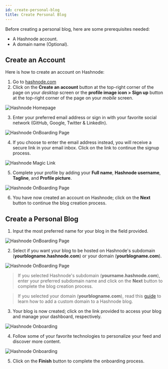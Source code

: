 ```yaml
---
id: create-personal-blog
title: Create Personal Blog
---
```


Before creating a personal blog, here are some prerequisites needed:

- A Hashnode account.
- A domain name (Optional).

## Create an Account

Here is how to create an account on Hashnode:

1. Go to [hashnode.com](https://hashnode.com)
2. Click on the **Create an account** button at the top-right corner of the page on your *desktop* screen or the **profile image icon > Sign up** button at the top-right corner of the page on your *mobile*  screen.

![Hashnode Homepage](https://cdn.hashnode.com/res/hashnode/image/upload/v1612272115480/g2D5IxzTl.png?auto=compress)

3. Enter your preferred email address or sign in with your favorite social network (GitHub, Google, Twitter & LinkedIn).

![Hashnode OnBoarding Page](https://cdn.hashnode.com/res/hashnode/image/upload/v1614932421441/gMcNE6DMZ.png?auto=compress)

4. If you choose to enter the email address instead, you will receive a secure link in your email inbox. Click on the link to continue the signup process.

![Hashnode Magic Link](https://cdn.hashnode.com/res/hashnode/image/upload/v1614932279662/IfvMGc1ye.png?auto=compress)

5. Complete your profile by adding your **Full name**, **Hashnode username**, **Tagline**, and **Profile picture**.

![Hashnode OnBoarding Page](https://cdn.hashnode.com/res/hashnode/image/upload/v1600710658744/7-rpYnFTd.png?auto=compress)

6. You have now created an account on Hashnode; click on the **Next** button to continue the blog creation process.

## Create a Personal Blog

1. Input the most preferred name for your blog in the field provided.

![Hashnode OnBoarding Page](https://cdn.hashnode.com/res/hashnode/image/upload/v1600711166464/Y3-ieFtCJ.png?auto=compress)

2. Select if you want your blog to be hosted on Hashnode's subdomain (**yourblogname.hashnode.com**) or your domain (**yourblogname.com**).

![Hashnode OnBoarding Page](https://cdn.hashnode.com/res/hashnode/image/upload/v1600711188586/zHcmEXV-0.png?auto=compress)

> If you selected Hashnode's subdomain (**yourname.hashnode.com**), enter your preferred subdomain name and click on the **Next** button to complete the blog creation process.

> If you selected your domain (**yourblogname.com**), read this [guide](mapping-domain) to learn how to add a custom domain to a Hashnode blog.

3. Your blog is now created; click on the link provided to access your blog and manage your dashboard, respectively.

![Hashnode Onboarding](https://cdn.hashnode.com/res/hashnode/image/upload/v1601047578228/1h9uTaUbQ.png?auto=compress)

4. Follow some of your favorite technologies to personalize your feed and discover more content.

![Hashnode Onboarding](https://cdn.hashnode.com/res/hashnode/image/upload/v1601047751343/cL1TOE6eW.png?auto=compress)

5. Click on the **Finish** button to complete the onboarding process.